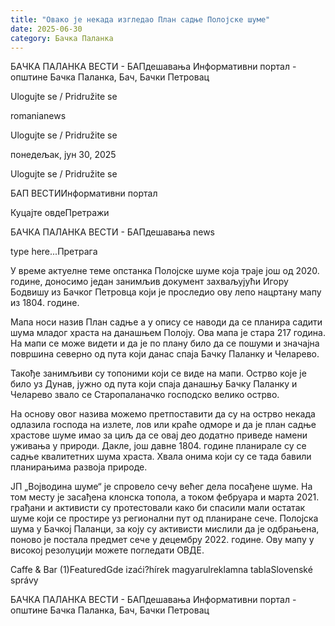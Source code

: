 ```yaml
---
title: "Овако је некада изгледао План садње Полојске шуме"
date: 2025-06-30
category: Бачка Паланка
---
```


БАЧКА ПАЛАНКА ВЕСТИ - БАПдешавања Информативни портал - општине Бачка Паланка, Бач, Бачки Петровац

Ulogujte se / Pridružite se

romanianews

Ulogujte se / Pridružite se

понедељак, јун 30, 2025

Ulogujte se / Pridružite se

БАП ВЕСТИИнформативни портал

Куцајте овдеПретражи

БАЧКА ПАЛАНКА ВЕСТИ - БАПдешавања news

type here...Претрага

У време актуелне теме опстанка Полојске шуме која траје још од 2020. године, доносимо један занимљив документ захваљујући Игору Бодвишу из Бачког Петровца који је проследио ову лепо нацртану мапу из 1804. године.

Мапа носи назив План садње а у опису се наводи да се планира садити шума младог храста на данашњем Полоју. Ова мапа је стара 217 година.
На мапи се може видети и да је по плану било да се пошуми и значајна површина северно од пута који данас спаја Бачку Паланку и Челарево.


Такође занимљиви су топоними који се виде на мапи. Острво које је било уз Дунав, јужно од пута који спаја данашњу Бачку Паланку и Челарево звало се Старопаланачко господско велико острво.


На основу овог назива можемо претпоставити да су на острво некада одлазила господа на излете, лов или краће одморе и да је план садње храстове шуме имао за циљ да се овај део додатно приведе намени уживања у природи.
Дакле, још давне 1804. године планирале су се садње квалитетних шума храста. Хвала онима који су се тада бавили планирањима развоја природе.


ЈП „Војводина шуме“ је спровело сечу већег дела посађене шуме. На том месту је засађена клонска топола, а током фебруара и марта 2021. грађани и активисти су протестовали како би спасили мали остатак шуме који се простире уз регионални пут од планиране сече.
Полојска шума у Бачкој Паланци, за коју су активисти мислили да је одбрањена, поново је постала предмет сече у децембру 2022. године.
Ову мапу у високој резолуцији можете погледати ОВДЕ.

Caffe & Bar (1)FeaturedGde izaći?hírek magyarulreklamna tablaSlovenské správy

БАЧКА ПАЛАНКА ВЕСТИ - БАПдешавања Информативни портал - општине Бачка Паланка, Бач, Бачки Петровац
